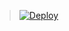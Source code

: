 

> [![Deploy](https://www.herokucdn.com/deploy/button.png)](https://dashboard.heroku.com/new?template=https://https://github.com/oldzha/zhanapp)

 
